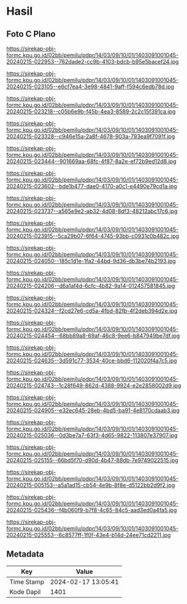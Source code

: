 # Hasil

## Foto C Plano

https://sirekap-obj-formc.kpu.go.id/02bb/pemilu/pdpr/14/03/09/10/01/1403091001045-20240215-022953--762dade2-cc9b-4103-bdcb-b95e5bacef24.jpg

https://sirekap-obj-formc.kpu.go.id/02bb/pemilu/pdpr/14/03/09/10/01/1403091001045-20240215-023105--e6cf7ea4-3e98-4841-9aff-f594c6edb78d.jpg

https://sirekap-obj-formc.kpu.go.id/02bb/pemilu/pdpr/14/03/09/10/01/1403091001045-20240215-023218--c05b6e9b-f45b-4ea3-8589-2c2c15f391ca.jpg

https://sirekap-obj-formc.kpu.go.id/02bb/pemilu/pdpr/14/03/09/10/01/1403091001045-20240215-023328--c946e15a-2a8f-4678-903a-793ea9f7091f.jpg

https://sirekap-obj-formc.kpu.go.id/02bb/pemilu/pdpr/14/03/09/10/01/1403091001045-20240215-023444--901669aa-68fc-4f87-8a2e-ef72b9ed12d8.jpg

https://sirekap-obj-formc.kpu.go.id/02bb/pemilu/pdpr/14/03/09/10/01/1403091001045-20240215-023602--bde1b477-dae0-4170-a0c1-e4490e79cd1a.jpg

https://sirekap-obj-formc.kpu.go.id/02bb/pemilu/pdpr/14/03/09/10/01/1403091001045-20240215-023737--a565e9e2-ab32-4d08-8df3-48212abc17c6.jpg

https://sirekap-obj-formc.kpu.go.id/02bb/pemilu/pdpr/14/03/09/10/01/1403091001045-20240215-023915--5ca29b07-6f64-4745-93bb-c0931c0b482c.jpg

https://sirekap-obj-formc.kpu.go.id/02bb/pemilu/pdpr/14/03/09/10/01/1403091001045-20240215-024050--185c1d1e-1fa2-44bd-9d36-db3be74b2193.jpg

https://sirekap-obj-formc.kpu.go.id/02bb/pemilu/pdpr/14/03/09/10/01/1403091001045-20240215-024206--d6a1af4d-6cfc-4b82-9a14-012457581845.jpg

https://sirekap-obj-formc.kpu.go.id/02bb/pemilu/pdpr/14/03/09/10/01/1403091001045-20240215-024324--f2cd27e6-cd5a-4fbd-82fb-4f2deb394d2e.jpg

https://sirekap-obj-formc.kpu.go.id/02bb/pemilu/pdpr/14/03/09/10/01/1403091001045-20240215-024454--68bb89a8-69af-46c8-9ee6-b847949be7df.jpg

https://sirekap-obj-formc.kpu.go.id/02bb/pemilu/pdpr/14/03/09/10/01/1403091001045-20240215-024635--3d591c77-3534-40ce-bbd6-112020f4a7c5.jpg

https://sirekap-obj-formc.kpu.go.id/02bb/pemilu/pdpr/14/03/09/10/01/1403091001045-20240215-024743--1c28f649-862d-4388-9924-e2e2858002d9.jpg

https://sirekap-obj-formc.kpu.go.id/02bb/pemilu/pdpr/14/03/09/10/01/1403091001045-20240215-024905--e32ec645-28eb-4bd5-ba91-4e8170cdaab3.jpg

https://sirekap-obj-formc.kpu.go.id/02bb/pemilu/pdpr/14/03/09/10/01/1403091001045-20240215-025036--0d3be7a7-63f3-4d65-9822-113807e37907.jpg

https://sirekap-obj-formc.kpu.go.id/02bb/pemilu/pdpr/14/03/09/10/01/1403091001045-20240215-025155--66bd5f70-d90d-4b47-88db-7e9749022515.jpg

https://sirekap-obj-formc.kpu.go.id/02bb/pemilu/pdpr/14/03/09/10/01/1403091001045-20240215-005153--a5a1ad15-cb54-4e9b-8f8e-d5122bb2d9f2.jpg

https://sirekap-obj-formc.kpu.go.id/02bb/pemilu/pdpr/14/03/09/10/01/1403091001045-20240215-025436--f4b060f9-b7f8-4c65-84c5-aad3ed0a4fa5.jpg

https://sirekap-obj-formc.kpu.go.id/02bb/pemilu/pdpr/14/03/09/10/01/1403091001045-20240215-025553--6c8577ff-1f0f-43e4-b14d-24ee71cd2211.jpg


## Metadata

| Key        | Value               |
| ---------- | ------------------- |
| Time Stamp | 2024-02-17 13:05:41 |
| Kode Dapil | 1401                |



